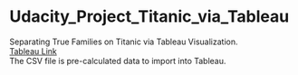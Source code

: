 # Udacity_Project_Titanic_via_Tableau
Separating True Families on Titanic via Tableau Visualization.  
[Tableau Link](https://public.tableau.com/profile/daniel1932#!/vizhome/Titanic_TrueFamilies_2_0/IsolatingTrueFamilyMembers)  
The CSV file is pre-calculated data to import into Tableau.  

